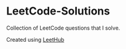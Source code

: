 # LeetCode-Solutions
Collection of LeetCode questions that I solve.


Created using [LeetHub](https://github.com/QasimWani/LeetHub)
